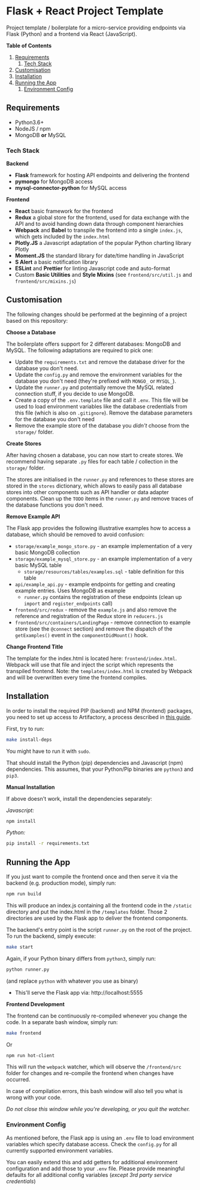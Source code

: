 # Flask + React Project Template

Project template / boilerplate for a micro-service providing endpoints via Flask (Python) and a frontend via React 
(JavaScript).

**Table of Contents**

1. [Requirements](#requirements)
    1. [Tech Stack](#tech-stack)
2. [Customisation](#customisation)
3. [Installation](#installation)
4. [Running the App](#running-the-app)
    1. [Environment Config](#environment-config)

## Requirements

- Python3.6+
- NodeJS / npm
- MongoDB **or** MySQL

### Tech Stack

**Backend**

- **Flask** framework for hosting API endpoints and delivering the frontend
- **pymongo** for MongoDB access
- **mysql-connector-python** for MySQL access

**Frontend**

- **React** basic framework for the frontend
- **Redux** a global store for the frontend, used for data exchange with the API and to avoid handing down data through
component hierarchies
- **Webpack** and **Babel** to transpile the frontend into a single `index.js`, which gets included by the `index.html`
- **Plotly.JS** a Javascript adaptation of the popular Python charting library Plotly
- **Moment.JS** the standard library for date/time handling in JavaScript
- **S Alert** a basic notification library 
- **ESLint** and **Prettier** for linting Javascript code and auto-format
- Custom **Basic Utilities** and **Style Mixins** (see `frontend/src/util.js` and `frontend/src/mixins.js`)

## Customisation

The following changes should be performed at the beginning of a project based on this repository:

**Choose a Database**

The boilerplate offers support for 2 different databases: MongoDB and MySQL. The following adaptations are required to 
pick one:

- Update the `requirements.txt` and remove the database driver for the database you don't need.
- Update the `config.py` and remove the environment variables for the database you don't need (they're prefixed with 
`MONGO_` or `MYSQL_`).
- Update the `runner.py` and potentially remove the MySQL related connection stuff, if you decide to use MongoDB.
- Create a copy of the `.env.template` file and call it `.env`. This file will be used to load environment variables 
like the database credentials from this file (which is also on `.gitignore`). Remove the database parameters for the 
database you don't need
- Remove the example store of the database you _didn't_ choose from the `storage/` folder.

**Create Stores**

After having chosen a database, you can now start to create stores. We recommend having separate `.py` files for each
table / collection in the `storage/` folder.

The stores are initialised in the `runner.py` and references to these stores are stored in the `stores` dictionary, 
which allows to easily pass all database stores into other components such as API handler or data adapter components.
Clean up the `TODO` items in the `runner.py` and remove traces of the database functions you don't need.

**Remove Example API**

The Flask app provides the following illustrative examples how to access a database, which should be removed to avoid 
confusion:

- `storage/example_mongo_store.py` - an example implementation of a very basic MongoDB collection
- `storage/example_mysql_store.py` - an example implementation of a very basic MySQL table
    - `storage/resources/tables/examples.sql` - table definition for this table
- `api/example_api.py` - example endpoints for getting and creating example entries. Uses MongoDB as example
    - `runner.py` contains the registration of these endpoints (clean up `import` and `register_endpoints` call)
- `frontend/src/redux` - remove the `example.js` and also remove the reference and registration of the Redux store in 
`reducers.js`
- `frontend/src/containers/LandingPage` - remove connection to example store (see the `@connect` section) and remove the
dispatch of the `getExamples()` event in the `componentDidMount()` hook.

**Change Frontend Title**

The template for the index.html is located here: `frontend/index.html`.
Webpack will use that file and inject the script which represents the transpiled frontend. Note: the 
`templates/index.html` is created by Webpack and will be overwritten every time the frontend compiles.

## Installation

In order to install the required PIP (backend) and NPM (frontend) packages, you need to set up access to Artifactory, a
 process described in [this guide](https://github.ibm.com/aur/devops/blob/master/pip-npm-artifactory.md).

First, try to run:

```bash
make install-deps
```

You might have to run it with `sudo`.

That should install the Python (pip) dependencies and Javascript (npm) dependencies.
This assumes, that your Python/Pip binaries are `python3` and `pip3`.

**Manual Installation**

If above doesn't work, install the dependencies separately:

_Javascript:_

```bash
npm install
``` 

_Python:_

```bash
pip install -r requirements.txt
```

## Running the App

If you just want to compile the frontend once and then serve it via the backend (e.g. production mode), simply run:

```bash
npm run build
```

This will produce an index.js containing all the frontend code in the `/static` directory and put the index.html in the 
`/templates` folder. Those 2 directories are used by the Flask app to deliver the frontend components.

The backend's entry point is the script `runner.py` on the root of the project. To run the backend, simply execute:

```bash
make start
```

Again, if your Python binary differs from `python3`, simply run:

```bash
python runner.py
```

(and replace `python` with whatever you use as binary)

- This'll serve the Flask app via: http://localhost:5555

**Frontend Development**

The frontend can be continuously re-compiled whenever you change the code.
In a separate bash window, simply run:

```bash
make frontend
```

Or

```bash
npm run hot-client
```

This will run the `webpack` watcher, which will observe the `/frontend/src` folder for changes and re-compile the 
frontend when changes have occurred. 

In case of compilation errors, this bash window will also tell you what is wrong 
with your code. 

_Do not close this window while you're developing, or you quit the watcher._

### Environment Config

As mentioned before, the Flask app is using an `.env` file to load environment variables which specify database access.
Check the `config.py` for all currently supported environment variables.

You can easily extend this and add getters for additional environment configuration and add those to your `.env` file.
Please provide meaningful defaults for all additional config variables (_except 3rd party service credentials_)
